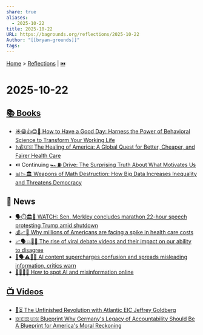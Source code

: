 ```yaml
---
share: true
aliases:
  - 2025-10-22
title: 2025-10-22
URL: https://bagrounds.org/reflections/2025-10-22
Author: "[[bryan-grounds]]"
tags:
---
```

[Home](../index.md) > [Reflections](./index.md) | [⏮️](./2025-10-21.md)  
# 2025-10-22  
## [📚 Books](../books/index.md)  
- [☀️😀👍😊🌻 How to Have a Good Day: Harness the Power of Behavioral Science to Transform Your Working Life](../books/how-to-have-a-good-day.md)  
- [⚕️💰🇺🇸 The Healing of America: A Global Quest for Better, Cheaper, and Fairer Health Care](../books/the-healing-of-america-a-global-quest-for-better-cheaper-and-fairer-health-care.md)  
- ⏯️ Continuing [🏎️⛽ Drive: The Surprising Truth About What Motivates Us](../books/drive-the-surprising-truth-about-what-motivates-us.md)  
- [📊📉🏛️ Weapons of Math Destruction: How Big Data Increases Inequality and Threatens Democracy](../books/weapons-of-math-destruction-how-big-data-increases-inequality-and-threatens-democracy.md)  
  
## 📰 News  
- [🗣️⏱️🏛️🛑 WATCH: Sen. Merkley concludes marathon 22-hour speech protesting Trump amid shutdown](../videos/watch-sen-merkley-concludes-marathon-22-hour-speech-protesting-trump-amid-shutdown.md)  
- [💰📈🤕 Why millions of Americans are facing a spike in health care costs](../videos/why-millions-of-americans-are-facing-a-spike-in-health-care-costs.md)  
- [📈🗣️💥😵‍💫 The rise of viral debate videos and their impact on our ability to disagree](../videos/the-rise-of-viral-debate-videos-and-their-impact-on-our-ability-to-disagree.md)  
- [🤖🗣️⚠️😵‍💫 AI content supercharges confusion and spreads misleading information, critics warn](../videos/ai-content-supercharges-confusion-and-spreads-misleading-information-critics-warn.md)  
- [🤖👀❌📰 How to spot AI and misinformation online](../videos/how-to-spot-ai-and-misinformation-online.md)  
  
## [📺 Videos](../videos/index.md)  
- [🚧⏳ The Unfinished Revolution with Atlantic EIC Jeffrey Goldberg](../videos/the-unfinished-revolution-with-atlantic-eic-jeffrey-goldberg.md)  
- [🇩🇪⚖️🇺🇸 Blueprint Why Germany's Legacy of Accountability Should Be A Blueprint for America's Moral Reckoning](../videos/why-germanys-legacy-of-accountability-should-be-a-blueprint-for-americas-moral-reckoning.md)